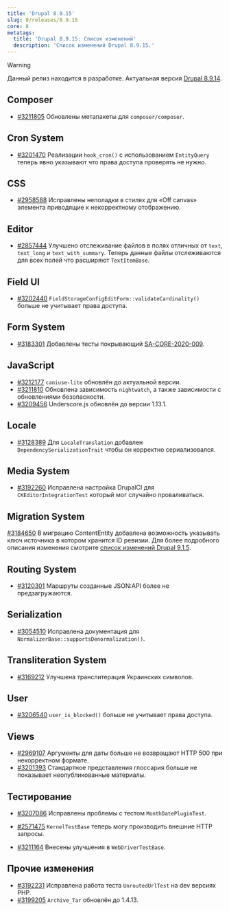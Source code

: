 ```yaml
---
title: 'Drupal 8.9.15'
slug: 8/releases/8.9.15
core: 8
metatags:
  title: 'Drupal 8.9.15: Список изменений'
  description: 'Список изменений Drupal 8.9.15.'
---
```


> [!WARNING]
> Данный релиз находится в разработке. Актуальная версия [Drupal 8.9.14](../8.9.14/index.md).

## Composer

* [#3211805](https://www.drupal.org/project/drupal/issues/3211805) Обновлены метапакеты для `composer/composer`. 

## Cron System

- [#3201470](https://www.drupal.org/project/drupal/issues/3201470) Реализации `hook_cron()` с использованием `EntityQuery` теперь явно указывают что права доступа проверять не нужно.

## CSS

* [#2958588](https://www.drupal.org/project/drupal/issues/2958588) Исправлены неполадки в стилях для «Off canvas» элемента приводящие к некорректному отображению.

## Editor

- [#2857444](https://www.drupal.org/project/drupal/issues/2857444) Улучшено отслеживание файлов в полях отличных от `text`, `text_long` и `text_with_summary`. Теперь данные файлы отслеживаются для всех полей что расширяют `TextItemBase`.

## Field UI

* [#3202440](https://www.drupal.org/project/drupal/issues/3202440) `FieldStorageConfigEditForm::validateCardinality()` больше не учитывает права доступа.

## Form System

- [#3183301](https://www.drupal.org/project/drupal/issues/3183301) Добавлены тесты покрывающий [SA-CORE-2020-009](../../../../security/sa-core/2020-009/index.md).

## JavaScript

* [#3212177](https://www.drupal.org/project/drupal/issues/3212177) `caniuse-lite` обновлён до актуальной версии.
* [#3211810](https://www.drupal.org/project/drupal/issues/3211810) Обновлена зависимость `nightwatch`, а также зависимости с обновлениями безопасности.
* [#3209456](https://www.drupal.org/project/drupal/issues/3209456) Underscore.js обновлён до версии 1.13.1.

## Locale

- [#3128389](https://www.drupal.org/project/drupal/issues/3128389) Для `LocaleTranslation` добавлен `DependencySerializationTrait` чтобы он корректно сериализовался.

## Media System

- [#3192260](https://www.drupal.org/project/drupal/issues/3192260) Исправлена настройка DrupalCI для `CKEditorIntegrationTest` который мог случайно проваливаться.

## Migration System

[#3184650](https://www.drupal.org/project/drupal/issues/3184650) В миграцию ContentEntity добавлена возможность указывать ключ источника в котором хранится ID ревизии. Для более подробного описания изменения смотрите [список изменений Drupal 9.1.5](../../../../9/releases/9.1.x/9.1.5/index.md).

## Routing System

* [#3120301](https://www.drupal.org/project/drupal/issues/3120301) Маршруты созданные JSON:API более не предзагружаются.

## Serialization

- [#3054510](https://www.drupal.org/project/drupal/issues/3054510) Исправлена документация для `NormalizerBase::supportsDenormalization()`.

## Transliteration System

- [#3169212](https://www.drupal.org/project/drupal/issues/3169212) Улучшена транслитерация Украинских символов.

## User

* [#3206540](https://www.drupal.org/project/drupal/issues/3206540) `user_is_blocked()` больше не учитывает права доступа.

## Views

- [#2969107](https://www.drupal.org/project/drupal/issues/2969107) Аргументы для даты больше не возвращают HTTP 500 при некорректном формате.
- [#3201393](https://www.drupal.org/project/drupal/issues/3201393) Стандартное представления глоссария больше не показывает неопубликованные материалы.

## Тестирование

* [#3207086](https://www.drupal.org/project/drupal/issues/3207086) Исправлены проблемы с тестом `MonthDatePluginTest`.
- [#2571475](https://www.drupal.org/project/drupal/issues/2571475) `KernelTestBase` теперь могу производить внешние HTTP запросы.
* [#3211164](https://www.drupal.org/project/drupal/issues/3211164) Внесены улучшения в `WebDriverTestBase`.

## Прочие изменения

- [#3192231](https://www.drupal.org/project/drupal/issues/3192231) Исправлена работа теста `UnroutedUrlTest` на dev версиях PHP.
- [#3199205](https://www.drupal.org/project/drupal/issues/3199205) `Archive_Tar` обновлён до 1.4.13.